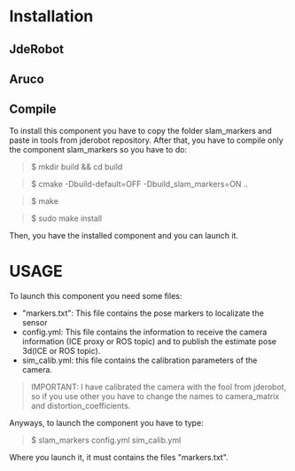 # Installation
## JdeRobot
## Aruco
## Compile
To install this component you have to copy the folder slam_markers and paste in tools from jderobot repository.
After that, you have to compile only the component slam_markers so you have to do:
> $ mkdir build && cd build

> $ cmake -Dbuild-default=OFF -Dbuild_slam_markers=ON ..

> $ make

> $ sudo make install

Then, you have the installed component and you can launch it.

# USAGE
To launch this component you need some files:
- "markers.txt": This file contains the pose markers to localizate the sensor
- config.yml: This file contains the information to receive the camera information (ICE proxy or ROS topic) and to publish the estimate pose 3d(ICE or ROS topic).
- sim_calib.yml: this file contains the calibration parameters of the camera.
> IMPORTANT: I have calibrated the camera with the fool from jderobot, so if you use other you have to change the names to camera_matrix and distortion_coefficients.

Anyways, to launch the component you have to type:
> $ slam_markers config.yml sim_calib.yml

Where you launch it, it must contains the files "markers.txt".